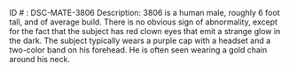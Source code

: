 ID # : DSC-MATE-3806
Description: 3806 is a human male, roughly 6 foot tall, and of average build. There is no obvious sign of abnormality, except for the fact that the subject has red clown eyes that emit a strange glow in the dark. The subject typically wears a purple cap with a headset and a two-color band on his forehead. He is often seen wearing a gold chain around his neck.